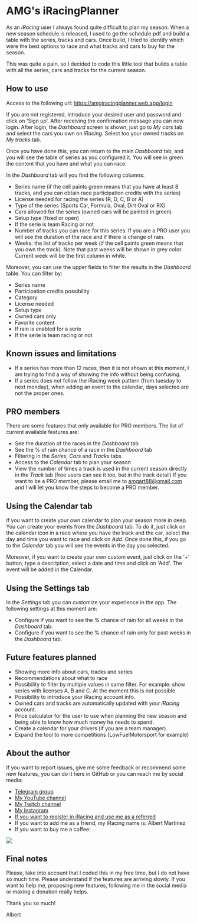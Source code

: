 # AMG's iRacingPlanner
As an *iRacing* user I always found quite difficult to plan my season. When a new season schedule is released,
I used to go the schedule pdf and build a table with the series, tracks and cars. Once build, I tried to identify
which were the best options to race and what tracks and cars to buy for the season.

This was quite a pain, so I decided to code this little tool that builds a table with all the series, cars and
tracks for the current season.

## How to use
Access to the following url: https://amgiracingplanner.web.app/login

If you are not registered, introduce your desired user and password and click on 'Sign up'. After receiving the
confirmation message you can now login.
After login, the *Dashboard* screen is shown, just go to *My cars* tab and select the cars you own on *iRacing*.
Select too your owned tracks on *My tracks* tab.

Once you have done this, you can return to the main *Dashboard* tab, and you will see the table of series
as you configured it.
You will see in green the content that you have and what you can race.

In the *Dashboard* tab will you find the following columns:
*   Series name (if the cell paints green means that you have at least 8 tracks, and you can obtain race participation credits with the series)
*   License needed for racing the series (R, D, C, B or A)
*   Type of the series (Sports Car, Formula, Oval, Dirt Oval or RX)
*   Cars allowed for the series (owned cars will be painted in green)
*   Setup type (fixed or open)
*   If the serie is team Racing or not
*   Number of tracks you can race for this series. If you are a PRO user you will see the duration of the race and if there is change of rain.
*   Weeks: the list of tracks per week (if the cell paints green means that you own the track).
    Note that past weeks will be shown in grey color. Current week will be the first column in white.


Moreover, you can use the upper fields to filter the results in the *Dashboard* table. You can filter by:
*   Series name
*   Participation credits possibility
*   Category
*   License needed
*   Setup type
*   Owned cars only
*   Favorite content
*   If rain is enabled for a serie
*   If the serie is team racing or not

## Known issues and limitations
*   If a series has more than 12 races, then it is not shown at this moment, I am trying to find a way of showing the info without being confusing.
*   If a series does not follow the iRacing week pattern (from tuesday to next monday), when adding an event to the calendar, days selected are not the proper ones.

## PRO members
There are some features that only available for PRO members. The list of current available features are:
*   See the duration of the races in the *Dashboard* tab
*   See the % of rain chance of a race in the *Dashboard* tab
*   Filtering in the *Series*, *Cars* and *Tracks* tabs
*   Access to the *Calendar* tab to plan your season
*   View the number of times a track is used in the current season directly in the *Track* tab (free users can see it too, but in the track detail)
    If you want to be a PRO member, please email me to amgart88@gmail.com and I will let you know the steps to become a PRO member.

## Using the Calendar tab
If you want to create your own calendar to plan your season more in deep. You can create your events from the *Dashboard* tab.
To do it, just click on the calendar icon in a race where you have the track and the car, select the day and time you want to race and click on *Add*.
Once done this, if you go to the *Calendar* tab you will see the events in the day you selected.

Moreover, if you want to create your own custom event, just click on the '+' button, type a description, select a date and time and click on 'Add'. The event will be added in the Calendar.

## Using the Settings tab
In the *Settings* tab you can customize your experience in the app. The following settings at this moment are:
*   Configure if you want to see the % chance of rain for all weeks in the *Dashboard* tab.
*   Configure if you want to see the % chance of rain only for past weeks in the *Dashboard* tab.

## Future features planned
*   Showing more info about cars, tracks and series
*   Recommendations about what to race
*   Possibility to filter by multiple values in same filter. For example: show series with licenses A, B and C. At the moment this is not possible.
*   Possibility to introduce your iRacing account info.
*   Owned cars and tracks are automatically updated with your *iRacing* account.
*   Price calculator for the user to use when planning the new season and being able to know how much money he needs to spend.
*   Create a calendar for your drivers (if you are a team manager)
*   Expand the tool to more competitions (LowFuelMotorsport for example)

## About the author
If you want to report issues, give me some feedback or recommend some new features, you can do it here in
GitHub or you can reach me by social media:

*   [Telegram group](t.me/amgiRacingPlanner)
*   [My YouTube channel](https://www.youtube.com/channel/UC5TSGSOsf1KE2zjnFFJTSfw)
*   [My Twitch channel](https://www.twitch.tv/amgart88)
*   [My Instagram](https://www.instagram.com/amg.art/)
*   [If you want to register in iRacing and use me as a referred](https://www.iracing.com/membership/?refid=366160)
*   If you want to add me as a friend, my iRacing name is: Albert Martínez
*   If you want to buy me a coffee:

[![](https://www.paypalobjects.com/es_ES/ES/i/btn/btn_donate_LG.gif)](https://paypal.me/amgart88)

## Final notes
Please, take into account that I coded this in my free time, but I do not have so much time. Please understand
if the features are arriving slowly.
If you want to help me, proposing new features, following me in the social media or making a donation
really helps.

Thank you so much!

Albert